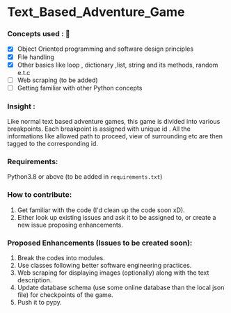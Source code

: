 # Text_Based_Adventure_Game


### Concepts used : :pencil:
   - [x] Object Oriented programming and software design principles
   - [x] File handling  
   - [x] Other basics like loop , dictionary ,list, string and its methods, random e.t.c
   - [ ] Web scraping (to be added)
   - [ ] Getting familiar with other Python concepts
  
### Insight : 
  Like normal text based adventure games, this game is divided into various breakpoints. Each breakpoint is assigned with unique id . All the informations like allowed path to proceed, view of surrounding etc are then tagged to the corresponding id.  
  
### Requirements:
   Python3.8 or above (to be added in `requirements.txt`)

### How to contribute:
  1. Get familiar with the code (I'd clean up the code soon xD).
  2. Either look up existing issues and ask it to be assigned to, or create a new issue proposing enhancements.

### Proposed Enhancements (Issues to be created soon):
   1. Break the codes into modules.
   2. Use classes following better software engineering practices.
   3. Web scraping for displaying images (optionally) along with the text description.
   4. Update database schema (use some online database than the local json file) for checkpoints of the game.
   5. Push it to pypy.
